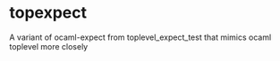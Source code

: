 # topexpect
A variant of ocaml-expect from toplevel_expect_test that mimics ocaml toplevel more closely
